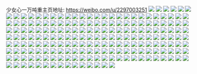 少女心一万吨重主页地址: https://weibo.com/u/2297003251 
![](https://wx4.sinaimg.cn/mw2000/88e97cf3gy1h8yulbaigxj20u0140gry.jpg) 
![](https://wx4.sinaimg.cn/mw2000/88e97cf3gy1h8gp999m9nj20u01syqhl.jpg) 
![](https://wx4.sinaimg.cn/mw2000/88e97cf3gy1h70hd17fsmj20u0140adx.jpg) 
![](https://wx4.sinaimg.cn/mw2000/88e97cf3ly1h6nuy35gyij20u0140tkw.jpg) 
![](https://wx4.sinaimg.cn/mw2000/88e97cf3ly1h6nuyxg1fqj21400u0agg.jpg) 
![](https://wx4.sinaimg.cn/mw2000/88e97cf3gy1h4qecsfqnzj21120kun65.jpg) 
![](https://wx4.sinaimg.cn/mw2000/88e97cf3gy1h1gf4enq1zj22c0340u0y.jpg) 
![](https://wx4.sinaimg.cn/mw2000/88e97cf3gy1gzxjjbdsifj22c03401ky.jpg) 
![](https://wx4.sinaimg.cn/mw2000/88e97cf3gy1gzxjja58bgj20ae0aedgk.jpg) 
![](https://wx4.sinaimg.cn/mw2000/88e97cf3gy1gzmjwwt7dwj22c02c01ky.jpg) 
![](https://wx4.sinaimg.cn/mw2000/88e97cf3gy1gyrd5kcd2zj22c02c0x6p.jpg) 
![](https://wx4.sinaimg.cn/mw2000/88e97cf3gy1gyrd5ma508j22c02c0u0x.jpg) 
![](https://wx4.sinaimg.cn/mw2000/88e97cf3gy1gyrd5o2zx3j21o02307wh.jpg) 
![](https://wx4.sinaimg.cn/mw2000/88e97cf3gy1gxert23328j22c02c0u0x.jpg) 
![](https://wx4.sinaimg.cn/mw2000/88e97cf3gy1gxersy262jj22c02c01ky.jpg) 
![](https://wx4.sinaimg.cn/mw2000/88e97cf3gy1gxert65xw4j22c02c0x6r.jpg) 
![](https://wx4.sinaimg.cn/mw2000/88e97cf3gy1gxerszo21aj22c02c0e81.jpg) 
![](https://wx4.sinaimg.cn/mw2000/88e97cf3gy1gwv7cdr4vrj23402c04qq.jpg) 
![](https://wx4.sinaimg.cn/mw2000/88e97cf3gy1gwc3ohfzhjj24mo668qvd.jpg) 
![](https://wx4.sinaimg.cn/mw2000/88e97cf3gy1gtdu2qsy9pj20j60j6ab8.jpg) 
![](https://wx4.sinaimg.cn/mw2000/88e97cf3ly1goo8xcm39cj22c02c07wi.jpg) 
![](https://wx4.sinaimg.cn/mw2000/88e97cf3ly1gnrxovyysej20ku0p378s.jpg) 
![](https://wx4.sinaimg.cn/mw2000/88e97cf3ly1gnrxqlr9fzj20u00u0grv.jpg) 
![](https://wx4.sinaimg.cn/mw2000/88e97cf3ly1gnpiq3cflyj21o0280hdt.jpg) 
![](https://wx4.sinaimg.cn/mw2000/88e97cf3ly1gnpiq4q8xnj22c0340x6p.jpg) 
![](https://wx4.sinaimg.cn/mw2000/88e97cf3ly1gnpiq5xre0j22c0340qpa.jpg) 
![](https://wx4.sinaimg.cn/mw2000/88e97cf3ly1gn0815wynqj23402c04qq.jpg) 
![](https://wx4.sinaimg.cn/mw2000/88e97cf3ly1gn081h3tvsj22c0340hdw.jpg) 
![](https://wx4.sinaimg.cn/mw2000/88e97cf3ly1gmn7q6anttj22y929e7wi.jpg) 
![](https://wx4.sinaimg.cn/mw2000/88e97cf3ly1gmn7rn0egrj20u00u0hdt.jpg) 
![](https://wx4.sinaimg.cn/mw2000/88e97cf3ly1gmn7q7rwvnj23402c0hdu.jpg) 
![](https://wx4.sinaimg.cn/mw2000/88e97cf3ly1gmn7qae5n4j21mb1mb7wh.jpg) 
![](https://wx4.sinaimg.cn/mw2000/88e97cf3ly1gmn7qbl2xuj22c02c0b29.jpg) 
![](https://wx4.sinaimg.cn/mw2000/88e97cf3ly1gmn7q3l5nbj22c02c0u0x.jpg) 
![](https://wx4.sinaimg.cn/mw2000/88e97cf3ly1gmn7qcyulfj22c02c0x6p.jpg) 
![](https://wx4.sinaimg.cn/mw2000/88e97cf3ly1gmn7qi4rwbj22c02c0b29.jpg) 
![](https://wx4.sinaimg.cn/mw2000/88e97cf3ly1gmn7q96o0oj22c0340dxd.jpg) 
![](https://wx4.sinaimg.cn/mw2000/88e97cf3ly1gmdo2agmx8j20qo0qon53.jpg) 
![](https://wx4.sinaimg.cn/mw2000/88e97cf3ly1gmdo2bnozej20qo0qo79r.jpg) 
![](https://wx4.sinaimg.cn/mw2000/88e97cf3ly1gmdo2cbqjcj20qo0qogql.jpg) 
![](https://wx4.sinaimg.cn/mw2000/88e97cf3ly1gmdo29bcm0j20qo0qotd9.jpg) 
![](https://wx4.sinaimg.cn/mw2000/88e97cf3ly1gmdo2b2xy3j20qo0qo0yi.jpg) 
![](https://wx4.sinaimg.cn/mw2000/88e97cf3ly1gmdo29t6yoj20qo0qogp9.jpg) 
![](https://wx4.sinaimg.cn/mw2000/88e97cf3ly1gmdo2e7ft8j20u00u0jy1.jpg) 
![](https://wx4.sinaimg.cn/mw2000/88e97cf3ly1gmdo2f8941j21400u011m.jpg) 
![](https://wx4.sinaimg.cn/mw2000/88e97cf3ly1gmdo284iyrj20qo0qon2t.jpg) 
![](https://wx4.sinaimg.cn/mw2000/88e97cf3ly1gmdo28rmnzj20qo0qotds.jpg) 
![](https://wx4.sinaimg.cn/mw2000/88e97cf3ly1gmdo2dfy15j21400u0k1r.jpg) 
![](https://wx4.sinaimg.cn/mw2000/88e97cf3ly1glj1d2qvihj21mb1mbhdu.jpg) 
![](https://wx4.sinaimg.cn/mw2000/88e97cf3ly1glj1d3yxsyj21k01k0kjm.jpg) 
![](https://wx4.sinaimg.cn/mw2000/88e97cf3ly1gksfhxrlayj20ku0fd784.jpg) 
![](https://wx4.sinaimg.cn/mw2000/88e97cf3ly1gksficem44j20tu0tub29.jpg) 
![](https://wx4.sinaimg.cn/mw2000/88e97cf3ly1gk68miinxaj220q2oy1ky.jpg) 
![](https://wx4.sinaimg.cn/mw2000/88e97cf3ly1gk68mjtaxsj226k2wr4qq.jpg) 
![](https://wx4.sinaimg.cn/mw2000/88e97cf3ly1gk68mksj4vj23402c01kx.jpg) 
![](https://wx4.sinaimg.cn/mw2000/88e97cf3ly1gk68mn0nh8j23402c0b2a.jpg) 
![](https://wx4.sinaimg.cn/mw2000/88e97cf3ly1gk68mq3y45j23402c0kjl.jpg) 
![](https://wx4.sinaimg.cn/mw2000/88e97cf3ly1gk68msdos6j227s27s1kx.jpg) 
![](https://wx4.sinaimg.cn/mw2000/88e97cf3ly1gk68mtm2ggj23402c01ky.jpg) 
![](https://wx4.sinaimg.cn/mw2000/88e97cf3ly1gk68ntxvtaj22na1zg4qq.jpg) 
![](https://wx4.sinaimg.cn/mw2000/88e97cf3ly1gk68mhh6daj21o02yo7wh.jpg) 
![](https://wx4.sinaimg.cn/mw2000/88e97cf3ly1gjnp3nfwujj21400u016y.jpg) 
![](https://wx4.sinaimg.cn/mw2000/88e97cf3ly1gjnp3ot7bxj21400u0ngv.jpg) 
![](https://wx4.sinaimg.cn/mw2000/88e97cf3ly1gjnp3mpbbzj20u00u045v.jpg) 
![](https://wx4.sinaimg.cn/mw2000/88e97cf3ly1gjjiid8q5dj20ku4mo1l2.jpg) 
![](https://wx4.sinaimg.cn/mw2000/88e97cf3ly1gjjii8j6vij20ku2xxnpf.jpg) 
![](https://wx4.sinaimg.cn/mw2000/88e97cf3ly1gjjii934fej216o0u0nbd.jpg) 
![](https://wx4.sinaimg.cn/mw2000/88e97cf3ly1gjjiin4a5uj23402c0x6r.jpg) 
![](https://wx4.sinaimg.cn/mw2000/88e97cf3ly1gjjii9tmzrj21o0280kjl.jpg) 
![](https://wx4.sinaimg.cn/mw2000/88e97cf3ly1gjjiigd827j21ei1eindh.jpg) 
![](https://wx4.sinaimg.cn/mw2000/88e97cf3ly1gjjiiesbyhj21xj1xjhdt.jpg) 
![](https://wx4.sinaimg.cn/mw2000/88e97cf3ly1gjjiifrfqjj22c02c0qv5.jpg) 
![](https://wx4.sinaimg.cn/mw2000/88e97cf3ly1gjjiihpg6tj22c0340hdv.jpg) 
![](https://wx4.sinaimg.cn/mw2000/88e97cf3ly1gixapdtz57j20u00u0n3t.jpg) 
![](https://wx4.sinaimg.cn/mw2000/88e97cf3ly1gixap7x77vj20u00vagxo.jpg) 
![](https://wx4.sinaimg.cn/mw2000/88e97cf3ly1gixapc67cjj20u014048z.jpg) 
![](https://wx4.sinaimg.cn/mw2000/88e97cf3ly1gixaq1ejotj20u0140qei.jpg) 
![](https://wx4.sinaimg.cn/mw2000/88e97cf3ly1gisi2lsiysj20ku1124lh.jpg) 
![](https://wx4.sinaimg.cn/mw2000/88e97cf3ly1gillmoivaaj21120kuu0x.jpg) 
![](https://wx4.sinaimg.cn/mw2000/88e97cf3ly1gillmn3xjfj21120ku4qp.jpg) 
![](https://wx4.sinaimg.cn/mw2000/88e97cf3ly1gillmno2crj21120ku4qp.jpg) 
![](https://wx4.sinaimg.cn/mw2000/88e97cf3ly1gi3db5cv82j22c0340b2a.jpg) 
![](https://wx4.sinaimg.cn/mw2000/88e97cf3ly1gbmvapqlxvj20j60j60u0.jpg) 
![](https://wx4.sinaimg.cn/mw2000/88e97cf3ly1gb5qpx9iy7j20qo0p676n.jpg) 
![](https://wx4.sinaimg.cn/mw2000/88e97cf3gy1gab1b0r88fj21mb1mbtwh.jpg) 
![](https://wx4.sinaimg.cn/mw2000/88e97cf3gy1gab1b2k8bkj21mb1mbb29.jpg) 
![](https://wx4.sinaimg.cn/mw2000/88e97cf3gy1gab1b4whm0j21mb1mbkjl.jpg) 
![](https://wx4.sinaimg.cn/mw2000/88e97cf3gy1gab1ayqrafj21mb1mb4qp.jpg) 
![](https://wx4.sinaimg.cn/mw2000/88e97cf3gy1gab1bfp0t3j21mb1mb7wh.jpg) 
![](https://wx4.sinaimg.cn/mw2000/88e97cf3gy1gab1bgw72gj21mb1mb4qp.jpg) 
![](https://wx4.sinaimg.cn/mw2000/88e97cf3gy1gab1b5u1hrj21mb1mbaw2.jpg) 
![](https://wx4.sinaimg.cn/mw2000/88e97cf3gy1gab1azdsauj20u00u0thb.jpg) 
![](https://wx4.sinaimg.cn/mw2000/88e97cf3gy1gab1f95kkqj20jg0jgjt5.jpg) 
![](https://wx4.sinaimg.cn/mw2000/88e97cf3ly1ga39qep0dnj21900u046m.jpg) 
![](https://wx4.sinaimg.cn/mw2000/88e97cf3ly1ga39qdrljxj20u0190tf1.jpg) 
![](https://wx4.sinaimg.cn/mw2000/88e97cf3ly1ga39qfn5mnj20u0190te0.jpg) 
![](https://wx4.sinaimg.cn/mw2000/88e97cf3ly1ga39qgv7p3j20u0190dl5.jpg) 
![](https://wx4.sinaimg.cn/mw2000/88e97cf3ly1ga22bzg3y3j20qp0qpqb6.jpg) 
![](https://wx4.sinaimg.cn/mw2000/88e97cf3ly1ga22d5st1qj21400u0h0e.jpg) 
![](https://wx4.sinaimg.cn/mw2000/88e97cf3ly1ga22c2c6urj21400u0k8y.jpg) 
![](https://wx4.sinaimg.cn/mw2000/88e97cf3ly1ga22d0hpdgj20u00u0qdc.jpg) 
![](https://wx4.sinaimg.cn/mw2000/88e97cf3ly1ga22c06c8tj20u013yqdu.jpg) 
![](https://wx4.sinaimg.cn/mw2000/88e97cf3ly1ga22bybpzij20ku112wim.jpg) 
![](https://wx4.sinaimg.cn/mw2000/88e97cf3ly1ga22dbttokj20u01404ag.jpg) 
![](https://wx4.sinaimg.cn/mw2000/88e97cf3ly1ga22bynzwpj20ku112tcw.jpg) 
![](https://wx4.sinaimg.cn/mw2000/88e97cf3ly1ga22byz1quj20ku112q78.jpg) 
![](https://wx4.sinaimg.cn/mw2000/88e97cf3ly1g9wlvhelb5j20hs0hnabp.jpg) 
![](https://wx4.sinaimg.cn/mw2000/88e97cf3gy1g9m9owsm0pj23402c0129.jpg) 
![](https://wx4.sinaimg.cn/mw2000/88e97cf3gy1g9m9ohl5nhj23342bc4qq.jpg) 
![](https://wx4.sinaimg.cn/mw2000/88e97cf3gy1g9m9odvpndj23342bcb2a.jpg) 
![](https://wx4.sinaimg.cn/mw2000/88e97cf3gy1g9m9o2jc7mj21ei1ei7gq.jpg) 
![](https://wx4.sinaimg.cn/mw2000/88e97cf3gy1g9m9ouqcvhj21sg2dskjo.jpg) 
![](https://wx4.sinaimg.cn/mw2000/88e97cf3gy1g9m9ovldyaj20rn0rndhi.jpg) 
![](https://wx4.sinaimg.cn/mw2000/88e97cf3gy1g9hlh9k8g2j21400u01ky.jpg) 
![](https://wx4.sinaimg.cn/mw2000/88e97cf3gy1g9hlhkoxvjj21sg2dsb29.jpg) 
![](https://wx4.sinaimg.cn/mw2000/88e97cf3ly1g8cyzgbkpij21400u0n5a.jpg) 
![](https://wx4.sinaimg.cn/mw2000/88e97cf3ly1g50k0ylixfj22c12c0qv5.jpg) 
![](https://wx4.sinaimg.cn/mw2000/88e97cf3ly1g50k0j22kfj20rs3zie81.jpg) 
![](https://wx4.sinaimg.cn/mw2000/88e97cf3ly1g50k0kddspj22c02c01kx.jpg) 
![](https://wx4.sinaimg.cn/mw2000/88e97cf3ly1g50k0gjyn6j22bs3401l4.jpg) 
![](https://wx4.sinaimg.cn/mw2000/88e97cf3ly1g50k0ze3gzj20rs1jkqv5.jpg) 
![](https://wx4.sinaimg.cn/mw2000/88e97cf3ly1g50k0i7xq0j23402c0b29.jpg) 
![](https://wx4.sinaimg.cn/mw2000/88e97cf3ly1g3f6ak76iyj227u1o0kjo.jpg) 
![](https://wx4.sinaimg.cn/mw2000/88e97cf3ly1g3f6aunhvmj21g01g0u0y.jpg) 
![](https://wx4.sinaimg.cn/mw2000/88e97cf3ly1g3f6c9bvaoj22c02cse88.jpg) 
![](https://wx4.sinaimg.cn/mw2000/88e97cf3ly1g3f6as28zej22bk340qve.jpg) 
![](https://wx4.sinaimg.cn/mw2000/88e97cf3ly1g3f6atl0v0j22c02c0b2a.jpg) 
![](https://wx4.sinaimg.cn/mw2000/88e97cf3ly1g3f6car9b5j23402c01ky.jpg) 
![](https://wx4.sinaimg.cn/mw2000/88e97cf3ly1g39f6xm4mlj205g05nta0.jpg) 
![](https://wx4.sinaimg.cn/mw2000/88e97cf3ly1g1hrfv7j83j21bi1rch52.jpg) 
![](https://wx4.sinaimg.cn/mw2000/88e97cf3gy1g1g8ehuf5dj21k61qqnpd.jpg) 
![](https://wx4.sinaimg.cn/mw2000/88e97cf3gy1g1g8evm9laj22c02c01kz.jpg) 
![](https://wx4.sinaimg.cn/mw2000/88e97cf3gy1g1g8ektzb5j22c02c07wi.jpg) 
![](https://wx4.sinaimg.cn/mw2000/88e97cf3gy1g1g8eojq24j22c02c0qv6.jpg) 
![](https://wx4.sinaimg.cn/mw2000/88e97cf3gy1g1g8f5vzxyj21sg1schdx.jpg) 
![](https://wx4.sinaimg.cn/mw2000/88e97cf3gy1g1g8eriomij22c02c04qq.jpg) 
![](https://wx4.sinaimg.cn/mw2000/88e97cf3gy1g1g8i6qagxj21400u04qq.jpg) 
![](https://wx4.sinaimg.cn/mw2000/88e97cf3gy1g1g8efelwtj22c02c0hdu.jpg) 
![](https://wx4.sinaimg.cn/mw2000/88e97cf3gy1g1g8eyrgptj22c02c0u0x.jpg) 
![](https://wx4.sinaimg.cn/mw2000/88e97cf3ly1g17axuqpntj20ku112dur.jpg) 
![](https://wx4.sinaimg.cn/mw2000/88e97cf3ly1g17axv0dxoj20ju1pcn19.jpg) 
![](https://wx4.sinaimg.cn/mw2000/88e97cf3ly1g097mybc7qj20u00u0n4c.jpg) 
![](https://wx4.sinaimg.cn/mw2000/88e97cf3ly1g097mzciwij20u00u07ex.jpg) 
![](https://wx4.sinaimg.cn/mw2000/88e97cf3ly1g097n09do6j20u00u0jzd.jpg) 
![](https://wx4.sinaimg.cn/mw2000/88e97cf3ly1g097n12n21j21400u0dqw.jpg) 
![](https://wx4.sinaimg.cn/mw2000/88e97cf3ly1g097n1k2qaj20u00u0gtx.jpg) 
![](https://wx4.sinaimg.cn/mw2000/88e97cf3ly1g097n229lcj20u00u07em.jpg) 
![](https://wx4.sinaimg.cn/mw2000/88e97cf3ly1g097n2iqgrj20u00u07aw.jpg) 
![](https://wx4.sinaimg.cn/mw2000/88e97cf3ly1g097mzsspuj20u00u0dn2.jpg) 
![](https://wx4.sinaimg.cn/mw2000/88e97cf3ly1g097t91e4lj20u00u0agl.jpg) 
![](https://wx4.sinaimg.cn/mw2000/88e97cf3ly1fzz55xu9auj20c80c8my1.jpg) 
![](https://wx4.sinaimg.cn/mw2000/88e97cf3ly1fzuu3u96gkj20u00u00y5.jpg) 
![](https://wx4.sinaimg.cn/mw2000/88e97cf3gy1fwmm6fw1s3j20k0190gqa.jpg) 
![](https://wx4.sinaimg.cn/mw2000/88e97cf3gy1fvabgmdjeoj20k00cv75a.jpg) 
![](https://wx4.sinaimg.cn/mw2000/88e97cf3gy1fugk55pa72j22c02c0npd.jpg) 
![](https://wx4.sinaimg.cn/mw2000/88e97cf3gy1fugk5775iij22c02c0qv5.jpg) 
![](https://wx4.sinaimg.cn/mw2000/88e97cf3gy1fugk58rtybj22c02c0e81.jpg) 
![](https://wx4.sinaimg.cn/mw2000/88e97cf3gy1fugk8x7gxuj21sg1sckjo.jpg) 
![](https://wx4.sinaimg.cn/mw2000/88e97cf3gy1fsmaaqszmlj22c02c07wi.jpg) 
![](https://wx4.sinaimg.cn/mw2000/88e97cf3gy1fsmaaiersij22c02c0b2a.jpg) 
![](https://wx4.sinaimg.cn/mw2000/88e97cf3gy1fsmaal8p1mj22c02c01ky.jpg) 
![](https://wx4.sinaimg.cn/mw2000/88e97cf3gy1fsmaanxduij22c02c01ky.jpg) 
![](https://wx4.sinaimg.cn/mw2000/88e97cf3gy1fsmaafk7jaj22c02c0x6p.jpg) 
![](https://wx4.sinaimg.cn/mw2000/88e97cf3gy1fsmaareeq7j20c80c83yy.jpg) 
![](https://wx4.sinaimg.cn/mw2000/88e97cf3gy1fsa11uwxz2j21hc0u00zn.jpg) 
![](https://wx4.sinaimg.cn/mw2000/88e97cf3gy1frw2le5x8nj20ku0ng1hc.jpg) 
![](https://wx4.sinaimg.cn/mw2000/88e97cf3gy1frw2lh2o47j22c0340b2b.jpg) 
![](https://wx4.sinaimg.cn/mw2000/88e97cf3gy1frw2lj7oahj22c0340e83.jpg) 
![](https://wx4.sinaimg.cn/mw2000/88e97cf3gy1frq2k4w1rlj21sc1sge85.jpg) 
![](https://wx4.sinaimg.cn/mw2000/88e97cf3gy1fri4cnledpj22c02c0wkw.jpg) 
![](https://wx4.sinaimg.cn/mw2000/88e97cf3gy1fri4clqjfnj22c02c0b0z.jpg) 
![](https://wx4.sinaimg.cn/mw2000/88e97cf3gy1fr8vhegg4aj20ku15m4qp.jpg) 
![](https://wx4.sinaimg.cn/mw2000/88e97cf3gy1fr6ik4kmbkj22c02c04ql.jpg) 
![](https://wx4.sinaimg.cn/mw2000/88e97cf3gy1fqwpmte2wej22yo1o01l3.jpg) 
![](https://wx4.sinaimg.cn/mw2000/88e97cf3gy1fqwpmys26nj21sg1sce85.jpg) 
![](https://wx4.sinaimg.cn/mw2000/88e97cf3gy1fqwpmmrl7tj22c02c07wh.jpg) 
![](https://wx4.sinaimg.cn/mw2000/88e97cf3gy1fqwpmjitlkj23402c0e6d.jpg) 
![](https://wx4.sinaimg.cn/mw2000/88e97cf3gy1fqwpmdr7iaj22yo1o0b2f.jpg) 
![](https://wx4.sinaimg.cn/mw2000/88e97cf3gy1fqwpn2gldnj22c02c01kx.jpg) 
![](https://wx4.sinaimg.cn/mw2000/88e97cf3gy1fqwpmgcp28j22c0340x5v.jpg) 
![](https://wx4.sinaimg.cn/mw2000/88e97cf3gy1fqwpn11b08j21sg1sgb2b.jpg) 
![](https://wx4.sinaimg.cn/mw2000/88e97cf3gy1fqwpm8k0xrj20ku1qie82.jpg) 
![](https://wx4.sinaimg.cn/mw2000/88e97cf3gy1fqln9wf4x2j22c02c0hdu.jpg) 
![](https://wx4.sinaimg.cn/mw2000/88e97cf3gy1fqln9trawwj21sg1094qr.jpg) 
![](https://wx4.sinaimg.cn/mw2000/88e97cf3gy1fqkm5xn076j21sg1schdw.jpg) 
![](https://wx4.sinaimg.cn/mw2000/88e97cf3gy1fqkm5ryhqqj21sg1sce81.jpg) 
![](https://wx4.sinaimg.cn/mw2000/88e97cf3gy1fqkqwjw5pyj20v80v8diw.jpg) 
![](https://wx4.sinaimg.cn/mw2000/88e97cf3ly1fpijbq9908j21120kudjd.jpg) 
![](https://wx4.sinaimg.cn/mw2000/88e97cf3gy1fpdr5d8tawj215o15mkjm.jpg) 
![](https://wx4.sinaimg.cn/mw2000/88e97cf3gy1fpdr5evaitj215o15mx6q.jpg) 
![](https://wx4.sinaimg.cn/mw2000/88e97cf3gy1fpdr56xz1oj21o01o04qs.jpg) 
![](https://wx4.sinaimg.cn/mw2000/88e97cf3gy1fpdr5axgeuj22c03407wp.jpg) 
![](https://wx4.sinaimg.cn/mw2000/88e97cf3gy1fp8t5sjb56j20k00k074p.jpg) 
![](https://wx4.sinaimg.cn/mw2000/88e97cf3gy1fp4copdsl7j20ku11241o.jpg) 
![](https://wx4.sinaimg.cn/mw2000/88e97cf3gy1fp4coptinyj20ku112tbu.jpg) 
![](https://wx4.sinaimg.cn/mw2000/88e97cf3gy1fp4coq9gq3j20qo0zk43k.jpg) 
